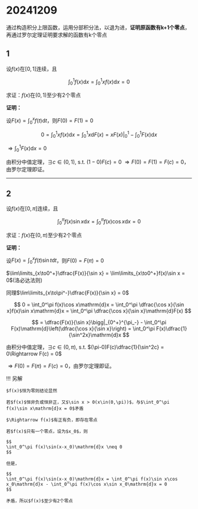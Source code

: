 # 20241209

通过构造积分上限函数，运用分部积分法，以退为进，**证明原函数有k+1个零点**，再通过罗尔定理证明要求解的函数有k个零点

## 1

设$f(x)$在$[0,1]$连续，且

$$
\int_0^1 f(x)\mathrm{d}x = \int_0^1 xf(x)\mathrm{d}x = 0
$$

求证：$f(x)$在$(0,1)$至少有2个零点

**证明：**

设$F(x) = \int_0^x f(t)\mathrm{d}t$，则$F(0) = F(1) = 0$

$$
0 = \int_0^1 xf(x)\mathrm{d}x = \int_0^1 x\mathrm{d}F(x) = xF(x)\bigg|_0^1 - \int_0^1 F(x)\mathrm{d}x
$$

$\Rightarrow \int_0^1 F(x)\mathrm{d}x = 0$

由积分中值定理，$\exists c\in(0,1),$ s.t. $(1-0)F(c) = 0$
$\Rightarrow F(0) = F(1) = F(c) = 0$，由罗尔定理即证。

---

## 2

设$f(x)$在$[0,\pi]$连续，且

$$
\int_0^\pi f(x)\sin x\mathrm{d}x = \int_0^\pi f(x)\cos x\mathrm{d}x = 0
$$

求证：$f(x)$在$(0,\pi)$至少有2个零点

**证明：**

设$F(x) = \int_0^x f(t)\sin t\mathrm{d}t$，则$F(0) = F(\pi) = 0$


$\lim\limits_{x\to0^+}\dfrac{F(x)}{\sin x} = \lim\limits_{x\to0^+}f(x)\sin x = 0$(洛必达法则)

同理$\lim\limits_{x\to\pi^-}\dfrac{F(x)}{\sin x} = 0$

$$
0 = \int_0^\pi f(x)\cos x\mathrm{d}x = \int_0^\pi \dfrac{\cos x}{\sin x}f(x)\sin x\mathrm{d}x = \int_0^\pi \dfrac{\cos x}{\sin x}\mathrm{d}F(x)
$$

$$
= \dfrac{F(x)}{\sin x}\bigg|_{0^+}^{\pi_-} - \int_0^\pi F(x)\mathrm{d}\left(\dfrac{\cos x}{\sin x}\right) = \int_0^\pi F(x)\dfrac{1}{\sin^2x}\mathrm{d}x
$$

由积分中值定理，$\exists c\in(0,\pi),$ s.t. $(\pi-0)F(c)\dfrac{1}{\sin^2c} = 0\Rightarrow F(c) = 0$

$\Rightarrow F(0) = F(\pi) = F(c) = 0$，由罗尔定理即证。

!!! 另解

    $f(x)$恒为零则结论显然

    若$f(x)$恒非负或恒非正，又$\sin x > 0(x\in(0,\pi))$，与$\int_0^\pi f(x)\sin x\mathrm{d}x = 0$矛盾

    $\Rightarrow f(x)$有正有负，即存在零点

    若$f(x)$只有一个零点，设为$x_0$，则

    $$
    \int_0^\pi f(x)\sin(x-x_0)\mathrm{d}x \neq 0     
    $$

    但是，

    $$
    \int_0^\pi f(x)\sin(x-x_0)\mathrm{d}x = \int_0^\pi f(x)\sin x\cos x_0\mathrm{d}x - \int_0^\pi f(x)\cos x\sin x_0\mathrm{d}x = 0
    $$

    矛盾，所以$f(x)$至少有2个零点